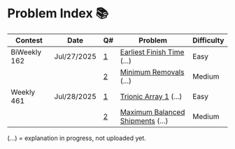 # Problem Index 📚

| Contest      | Date        | Q# | Problem                                                                                                           | Difficulty |
|--------------|-------------|----|--------------------------------------------------------------------------------------------------------------------|------------|
| BiWeekly 162 | Jul/27/2025 | [1](https://github.com/risha2211/leetcode-contests/blob/main/Earliest-Finish-Time.md)       | [Earliest Finish Time](https://leetcode.com/contest/biweekly-contest-162/problems/earliest-finish-time-for-land-and-water-rides-i/description/) (...) | Easy       |
|              |             | [2](https://github.com/risha2211/leetcode-contests/blob/main/Minimum-Removals.md)        | [Minimum Removals](https://leetcode.com/contest/biweekly-contest-162/problems/minimum-removals-to-balance-array/description/) (...)                   | Medium     |
| Weekly 461   | Jul/28/2025 | [1](https://github.com/risha2211/leetcode-contests/blob/main/Trionic-Array-1.md)          | [Trionic Array 1](https://leetcode.com/contest/weekly-contest-461/problems/trionic-array-i/description/) (...)                                        | Easy       |
|              |             | [2](https://github.com/risha2211/leetcode-contests/blob/main/Maximum-Balanced-Shipments.md) | [Maximum Balanced Shipments](https://leetcode.com/contest/weekly-contest-461/problems/maximum-balanced-shipments/description/) (...)                 | Medium     |



(...) = explanation in progress, not uploaded yet.
